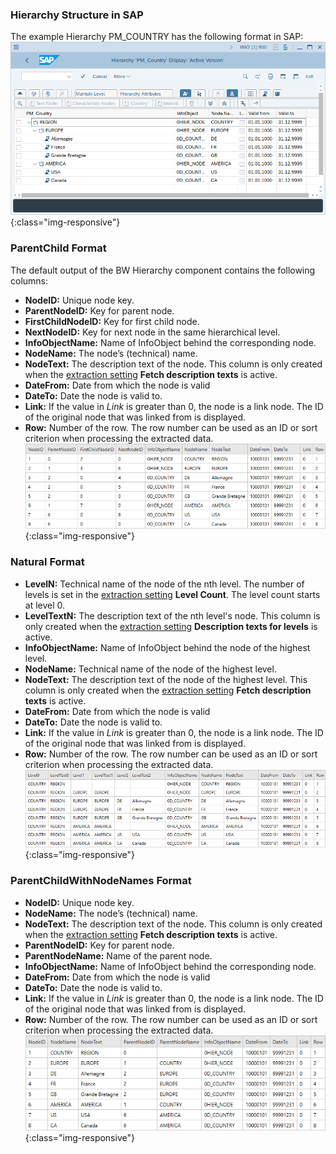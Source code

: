 ### Hierarchy Structure in SAP
The example Hierarchy PM_COUNTRY has the following format in SAP:<br>
![Hierarchy-Table-SAP](/img/content/Hierarchy-Table-Output.png){:class="img-responsive"}

### ParentChild Format

The default output of the BW Hierarchy component contains the following columns:

- **NodeID:**
Unique node key.
- **ParentNodeID:**
Key for parent node.
- **FirstChildNodeID:**
Key for first child node.
- **NextNodeID:**
Key for next node in the same hierarchical level.
- **InfoObjectName:**
Name of InfoObject behind the corresponding node.
- **NodeName:**
The node’s (technical) name.
- **NodeText:** 
The description text of the node. This column is only created when the [extraction setting](./bwhier-settings) **Fetch description texts** is active.
- **DateFrom:** 
Date from which the node is valid
- **DateTo:**
Date the node is valid to.
- **Link:** 
If the value in *Link* is greater than 0, the node is a link node. The ID of the original node that was linked from is displayed. 
- **Row:**
Number of the row. The row number can be used as an ID or sort criterion when processing the extracted data.<br>
![Hierarchy-Table-Output](/img/content/Hierarchy-Table-Output-Result.png){:class="img-responsive"}

### Natural Format

- **LevelN:**
Technical name of the node of the nth level. The number of levels is set in the [extraction setting](./bwhier-settings) **Level Count**. The level count starts at level 0. 
- **LevelTextN:**
The description text of the nth level's node. This column is only created when the [extraction setting](./bwhier-settings) **Description texts for levels** is active.
- **InfoObjectName:**
Name of InfoObject behind the node of the highest level.
- **NodeName:**
Technical name of the node of the highest level.
- **NodeText:** 
The description text of the node of the highest level. This column is only created when the [extraction setting](./bwhier-settings) **Fetch description texts** is active.
- **DateFrom:** 
Date from which the node is valid
- **DateTo:**
Date the node is valid to.
- **Link:** 
If the value in *Link* is greater than 0, the node is a link node. The ID of the original node that was linked from is displayed. 
- **Row:**
Number of the row. The row number can be used as an ID or sort criterion when processing the extracted data.<br>
![Hierarchy-Table-Output](/img/content/Hierarchy-description-texts.png){:class="img-responsive"}

### ParentChildWithNodeNames Format

- **NodeID:**
Unique node key.
- **NodeName:**
The node’s (technical) name.
- **NodeText:** 
The description text of the node. This column is only created when the [extraction setting](./bwhier-settings) **Fetch description texts** is active.
- **ParentNodeID:**
Key for parent node.
- **ParentNodeName:**
Name of the parent node.
- **InfoObjectName:**
Name of InfoObject behind the corresponding node.
- **DateFrom:** 
Date from which the node is valid
- **DateTo:**
Date the node is valid to.
- **Link:** 
If the value in *Link* is greater than 0, the node is a link node. The ID of the original node that was linked from is displayed. 
- **Row:**
Number of the row. The row number can be used as an ID or sort criterion when processing the extracted data.<br>
![Hierarchy-Table-Output](/img/content/extractors.bwhier/Hierarchy-ParentChildWithNodes.png){:class="img-responsive"}

